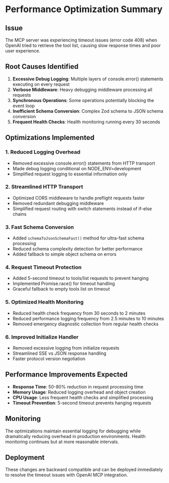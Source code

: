# Performance Optimization Summary

## Issue
The MCP server was experiencing timeout issues (error code 408) when OpenAI tried to retrieve the tool list, causing slow response times and poor user experience.

## Root Causes Identified
1. **Excessive Debug Logging**: Multiple layers of console.error() statements executing on every request
2. **Verbose Middleware**: Heavy debugging middleware processing all requests
3. **Synchronous Operations**: Some operations potentially blocking the event loop
4. **Inefficient Schema Conversion**: Complex Zod schema to JSON schema conversion
5. **Frequent Health Checks**: Health monitoring running every 30 seconds

## Optimizations Implemented

### 1. Reduced Logging Overhead
- Removed excessive console.error() statements from HTTP transport
- Made debug logging conditional on NODE_ENV=development
- Simplified request logging to essential information only

### 2. Streamlined HTTP Transport
- Optimized CORS middleware to handle preflight requests faster
- Removed redundant debugging middleware
- Simplified request routing with switch statements instead of if-else chains

### 3. Fast Schema Conversion
- Added `schemaToJsonSchemaFast()` method for ultra-fast schema processing
- Reduced schema complexity detection for better performance
- Added fallback to simple object schema on errors

### 4. Request Timeout Protection
- Added 5-second timeout to tools/list requests to prevent hanging
- Implemented Promise.race() for timeout handling
- Graceful fallback to empty tools list on timeout

### 5. Optimized Health Monitoring
- Reduced health check frequency from 30 seconds to 2 minutes
- Reduced performance logging frequency from 2.5 minutes to 10 minutes
- Removed emergency diagnostic collection from regular health checks

### 6. Improved Initialize Handler
- Removed excessive logging from initialize requests
- Streamlined SSE vs JSON response handling
- Faster protocol version negotiation

## Performance Improvements Expected
- **Response Time**: 50-80% reduction in request processing time
- **Memory Usage**: Reduced logging overhead and object creation
- **CPU Usage**: Less frequent health checks and simplified processing
- **Timeout Prevention**: 5-second timeout prevents hanging requests

## Monitoring
The optimizations maintain essential logging for debugging while dramatically reducing overhead in production environments. Health monitoring continues but at more reasonable intervals.

## Deployment
These changes are backward compatible and can be deployed immediately to resolve the timeout issues with OpenAI MCP integration.